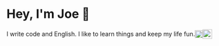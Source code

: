 # Hey, I'm Joe 👋
<div style="display: flex; align-items: center;">
  <span>I write code and English. I like to learn things and keep my life fun.</span>
<a href="https://twitter.com/joemmalatesta" target="blank"><img align="center" src="https://upload.wikimedia.org/wikipedia/commons/thumb/5/57/X_logo_2023_%28white%29.png/500px-X_logo_2023_%28white%29.png" alt="joemmalatesta" width="18" /></a>
<a href="https://linkedin.com/in/https://www.linkedin.com/in/joemmalatesta/" target="blank"><img align="center" src="https://img.icons8.com/m_rounded/512/FFFFFF/linkedin--v2.png" alt="https://www.linkedin.com/in/joemmalatesta/" width="22" /></a>
</div>
